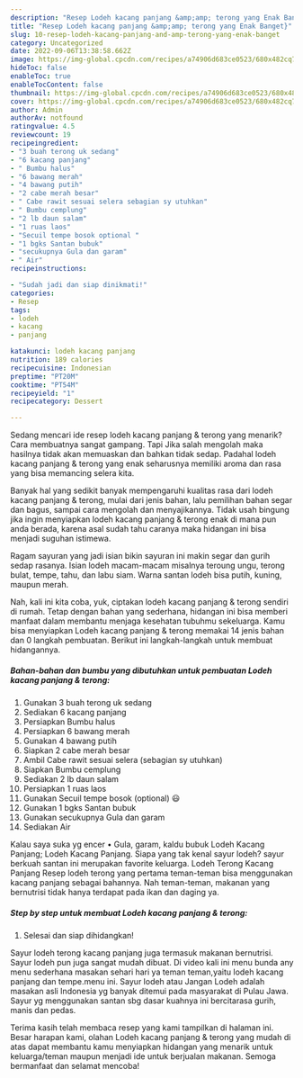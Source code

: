 ```yaml
---
description: "Resep Lodeh kacang panjang &amp;amp; terong yang Enak Banget}"
title: "Resep Lodeh kacang panjang &amp;amp; terong yang Enak Banget}"
slug: 10-resep-lodeh-kacang-panjang-and-amp-terong-yang-enak-banget
category: Uncategorized
date: 2022-09-06T13:38:58.662Z
image: https://img-global.cpcdn.com/recipes/a74906d683ce0523/680x482cq70/lodeh-kacang-panjang-terong-foto-resep-utama.jpg
hideToc: false
enableToc: true
enableTocContent: false
thumbnail: https://img-global.cpcdn.com/recipes/a74906d683ce0523/680x482cq70/lodeh-kacang-panjang-terong-foto-resep-utama.jpg
cover: https://img-global.cpcdn.com/recipes/a74906d683ce0523/680x482cq70/lodeh-kacang-panjang-terong-foto-resep-utama.jpg
author: Admin
authorAv: notfound
ratingvalue: 4.5
reviewcount: 19
recipeingredient:
- "3 buah terong uk sedang"
- "6 kacang panjang"
- " Bumbu halus"
- "6 bawang merah"
- "4 bawang putih"
- "2 cabe merah besar"
- " Cabe rawit sesuai selera sebagian sy utuhkan"
- " Bumbu cemplung"
- "2 lb daun salam"
- "1 ruas laos"
- "Secuil tempe bosok optional "
- "1 bgks Santan bubuk"
- "secukupnya Gula dan garam"
- " Air"
recipeinstructions:

- "Sudah jadi dan siap dinikmati!"
categories:
- Resep
tags:
- lodeh
- kacang
- panjang

katakunci: lodeh kacang panjang 
nutrition: 189 calories
recipecuisine: Indonesian
preptime: "PT20M"
cooktime: "PT54M"
recipeyield: "1"
recipecategory: Dessert

---
```



Sedang mencari ide resep lodeh kacang panjang &amp; terong yang menarik? Cara membuatnya sangat gampang. Tapi Jika salah mengolah maka hasilnya tidak akan memuaskan dan bahkan tidak sedap. Padahal lodeh kacang panjang &amp; terong yang enak seharusnya memiliki aroma dan rasa yang bisa memancing selera kita.


Banyak hal yang sedikit banyak mempengaruhi kualitas rasa dari lodeh kacang panjang &amp; terong, mulai dari jenis bahan, lalu pemilihan bahan segar dan bagus, sampai cara mengolah dan menyajikannya. Tidak usah bingung jika ingin menyiapkan lodeh kacang panjang &amp; terong enak di mana pun anda berada, karena asal sudah tahu caranya maka hidangan ini bisa menjadi suguhan istimewa.

Ragam sayuran yang jadi isian bikin sayuran ini makin segar dan gurih sedap rasanya. Isian lodeh macam-macam misalnya teroung ungu, terong bulat, tempe, tahu, dan labu siam. Warna santan lodeh bisa putih, kuning, maupun merah.


Nah, kali ini kita coba, yuk, ciptakan lodeh kacang panjang &amp; terong sendiri di rumah. Tetap dengan bahan yang sederhana, hidangan ini bisa memberi manfaat dalam membantu menjaga kesehatan tubuhmu sekeluarga. Kamu bisa menyiapkan Lodeh kacang panjang &amp; terong memakai 14 jenis bahan dan 0 langkah pembuatan. Berikut ini langkah-langkah untuk membuat hidangannya.

<!--inarticleads1-->

##### Bahan-bahan dan bumbu yang dibutuhkan untuk pembuatan Lodeh kacang panjang &amp; terong:

1. Gunakan 3 buah terong uk sedang
1. Sediakan 6 kacang panjang
1. Persiapkan  Bumbu halus
1. Persiapkan 6 bawang merah
1. Gunakan 4 bawang putih
1. Siapkan 2 cabe merah besar
1. Ambil  Cabe rawit sesuai selera (sebagian sy utuhkan)
1. Siapkan  Bumbu cemplung
1. Sediakan 2 lb daun salam
1. Persiapkan 1 ruas laos
1. Gunakan Secuil tempe bosok (optional) 😃
1. Gunakan 1 bgks Santan bubuk
1. Gunakan secukupnya Gula dan garam
1. Sediakan  Air


Kalau saya suka yg encer • Gula, garam, kaldu bubuk Lodeh Kacang Panjang; Lodeh Kacang Panjang. Siapa yang tak kenal sayur lodeh? sayur berkuah santan ini merupakan favorite keluarga. Lodeh Terong Kacang Panjang Resep lodeh terong yang pertama teman-teman bisa menggunakan kacang panjang sebagai bahannya. Nah teman-teman, makanan yang bernutrisi tidak hanya terdapat pada ikan dan daging ya. 

<!--inarticleads2-->

##### Step by step untuk membuat Lodeh kacang panjang &amp; terong:


1. Selesai dan siap dihidangkan!

Sayur lodeh terong kacang panjang juga termasuk makanan bernutrisi. Sayur lodeh pun juga sangat mudah dibuat. Di video kali ini menu bunda any menu sederhana masakan sehari hari ya teman teman,yaitu lodeh kacang panjang dan tempe.menu ini. Sayur lodeh atau Jangan Lodeh adalah masakan asli Indonesia yg banyak ditemui pada masyarakat di Pulau Jawa. Sayur yg menggunakan santan sbg dasar kuahnya ini bercitarasa gurih, manis dan pedas. 

Terima kasih telah membaca resep yang kami tampilkan di halaman ini. Besar harapan kami, olahan Lodeh kacang panjang &amp; terong yang mudah di atas dapat membantu kamu menyiapkan hidangan yang menarik untuk keluarga/teman maupun menjadi ide untuk berjualan makanan. Semoga bermanfaat dan selamat mencoba!
